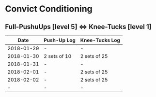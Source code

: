 # Convict Conditioning

## Full-PushuUps [level 5] <=> Knee-Tucks [level 1]

Date|Push-Up Log|Knee-Tucks Log
----|-----------|--------------
2018-01-29|-|-
2018-01-30|2 sets of 10|2 sets of 25
2018-01-31|-|-
2018-02-01|-|2 sets of 25
2018-02-02|-|2 sets of 25
-|-|-
